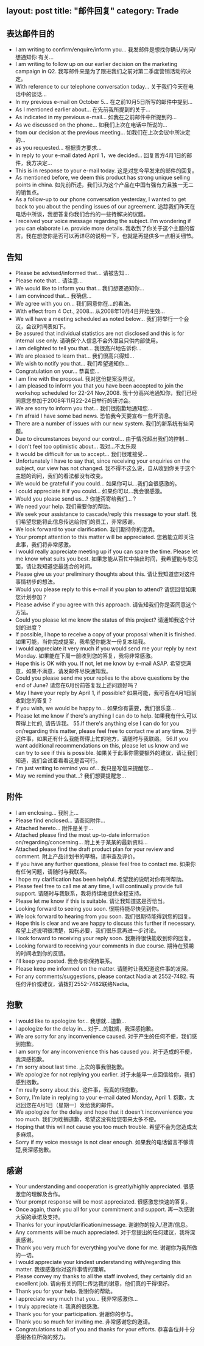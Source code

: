 layout: post
title: "邮件回复"
category: Trade
---

## 表达邮件目的

- I am writing to confirm/enquire/inform you... 
我发邮件是想找你确认/询问/想通知你 有关…
- I am writing to follow up on our earlier decision on the marketing campaign in Q2.
我写邮件来是为了跟进我们之前对第二季度营销活动的决定。
- With reference to our telephone conversation today... 
关于我们今天在电话中的谈话…
- In my previous e-mail on October 5... 
在之前10月5日所写的邮件中提到…
- As I mentioned earlier about... 
在先前我所提到的关于…
- As indicated in my previous e-mail... 
如我在之前邮件中所提到的…
- As we discussed on the phone... 
如我们上次在电话中所说的…
- from our decision at the previous meeting... 
如我们在上次会议中所决定的…
- as you requested... 
根据贵方要求…
- In reply to your e-mail dated April 1，we decided... 
回复贵方4月1日的邮件，我方决定…
- This is in response to your e-mail today. 
这是对您今早发来的邮件的回复。
- As mentioned before, we deem this product has strong unique selling points in china.
如先前所述，我们认为这个产品在中国有强有力且独一无二的销售点。
- As a follow-up to our phone conversation yesterday, I wanted to get back to you about the pending issues of our agreement.
追踪我们昨天在电话中所谈，我想答复你我们合约的一些待解决的议题。
- I received your voice message regarding the subject. I'm wondering if you can elaborate i.e. provide more details.
我收到了你关于这个主题的留言。我在想您你是否可以再详尽的说明一下，也就是再提供多一点相关细节。

## 告知

- Please be advised/informed that... 
请被告知...
- Please note that... 
请注意...
- We would like to inform you that... 
我们想要通知你...
- I am convinced that... 
我确信...
- We agree with you on... 
我们同意你在...的看法。
- With effect from 4 Oct., 2008... 
从2008年10月4日开始生效...
- We will have a meeting scheduled as noted below...
我们将举行一个会议，会议时间表如下。
- Be assured that individual statistics are not disclosed and this is for internal use only.
请确保个人信息不会外泄且只供内部使用。
- I am delighted to tell you that... 
我很高兴地告诉你...
- We are pleased to learn that... 
我们很高兴得知...
- We wish to notify you that... 
我们希望通知你...
- Congratulation on your... 
恭喜您...
- I am fine with the proposal. 
我对这份提案没异议。
- I am pleased to inform you that you have been accepted to join the workshop scheduled for 22-24 Nov,2008.
我十分高兴地通知你，我们已经同意您参加于2008年11月22-24日举行的研讨会。
- We are sorry to inform you that... 
我们很抱歉地通知您...
- I'm afraid I have some bad news. 恐怕我今天要宣布一些坏消息。
- There are a number of issues with our new system.
我们的新系统有些问题。
- Due to circumstances beyond our control...
由于情况超出我们的控制...
- I don't feel too optimistic about...
我对...不太乐观
- It would be difficult for us to accept...
我们很难接受...
- Unfortunately I have to say that, since receiving your enquiries on the subject, our view has not changed.
我不得不这么说，自从收到你关于这个主题的询问，我们的看法都没有改变。
- We would be grateful if you could...
如果你可以...我们会很感激的。
- I could appreciate it if you could...
如果你可以...我会很感激。
- Would you please send us…? 
你能否寄给我们…？
- We need your help. 
我们需要你的帮助。
- We seek your assistance to cascade/reply this message to your staff.
我们希望您能将此信息传达给你们的员工，非常感谢。
- We look forward to your clarification. 
我们期待你的澄清。
- Your prompt attention to this matter will be appreciated.
您若能立即关注此事，我们将非常感激。
- I would really appreciate meeting up if you can spare the time. Please let me know what suits you best.
如果您能从百忙中抽出时间，我希望能与您见面，请让我知道您最适合的时间。
- Please give us your preliminary thoughts about this.
请让我知道您对这件事情初步的想法。
- Would you please reply to this e-mail if you plan to attend?
请您回信如果您计划参加？
- Please advise if you agree with this approach.
请告知我们你是否同意这个方法。
- Could you please let me know the status of this project?
请通知我这个计划的进度？
- If possible, I hope to receive a copy of your proposal when it is finished.
如果可能，当你完成提案，我希望你能发一份复本给我。
- I would appreciate it very much if you would send me your reply by next Monday.
如果能在下周一前收到您的答复，我将非常感激。
- Hope this is OK with you. If not, let me know by e-mail ASAP.
希望您满意，如果不满意，请发邮件尽快通知我。
- Could you please send me your replies to the above questions by the end of June?
请您在6月份前答复我上述问题好吗？
- May I have your reply by April 1, if possible?
如果可能，我可否在4月1日前收到您的答复？
- If you wish, we would be happy to...
如果你有需要，我们很乐意...
- Please let me know if there's anything I can do to help.
如果我有什么可以帮得上忙的, 请告诉我。
55.If there's anything else I can do for you on/regarding this matter, please feel free to contact me at any time.
对于这件事，如果还有什么我能帮得上忙的地方，请随时与我联络。
56.If you want additional recommendations on this, please let us know and we can try to see if this is possible.
如果关于此事你需要额外的建议，请让我们知道，我们会试着看看这是否可行。
- I'm just writing to remind you of...
我只是写信来提醒您...
- May we remind you that...? 
我们想要提醒您...

## 附件

- I am enclosing... 
我附上...
- Please find enclosed... 
请查阅附件...
- Attached hereto... 
附件是关于...
- Attached please find the most up-to-date information on/regarding/concerning… 
附上关于某某的最新资料…
- Attached please find the draft product plan for your review and comment. 
附上产品计划书的草稿，请审查及评价。
- If you have any further questions, please feel free to contact me. 
如果你有任何问题，请随时与我联系。
- I hope my clarification has been helpful.
希望我的说明对你有所帮助。
- Please feel free to call me at any time, I will continually provide full support.
请随时与我联系，我将持续地提供全程支持。
- Please let me know if this is suitable.
请让我知道这是否恰当。
- Looking forward to seeing you soon. 
很期待能尽快见到你。
- We look forward to hearing from you soon.
我们很期待能得到您的回复。
- Hope this is clear and we are happy to discuss this further if necessary.
希望上述说明很清楚，如有必要，我们很乐意再进一步讨论。
- I look forward to receiving your reply soon.
我期待很快能收到你的回复。
- Looking forward to receiving your comments in due course.
期待在预期的时间收到你的反馈。
- I'll keep you posted. 
我会与你保持联系。
- Please keep me informed on the matter.
请随时让我知道这件事的发展。
- For any comments/suggestions, please contact Nadia at 2552-7482.
有任何评价或建议，请拨打2552-7482联络Nadia。

## 抱歉

- I would like to apologize for... 
我想就...道歉...
- I apologize for the delay in... 
对于...的耽搁，我深感抱歉。
- We are sorry for any inconvenience caused.
对于产生的任何不便，我们感到抱歉。
- I am sorry for any inconvenience this has caused you.
对于造成的不便，我深感抱歉。
- I'm sorry about last time. 
上次的事我很抱歉。
- We apologize for not replying you earlier.
对于未能早一点回信给你，我们感到抱歉。
- I'm really sorry about this.
这件事，我真的很抱歉。
- Sorry, I'm late in replying to your e-mail dated Monday, April 1.
抱歉，太迟回您在4月1日（星期一）发给我的邮件。
- We apologize for the delay and hope that it doesn't inconvenience you too much.
我们为耽搁道歉，希望这没有给您带来太多不便。
- Hoping that this will not cause you too much trouble.
希望不会为您造成太多麻烦。
- Sorry if my voice message is not clear enough.
如果我的电话留言不够清楚,我深感抱歉。

## 感谢

- Your understanding and cooperation is greatly/highly appreciated.
很感激您的理解及合作。
- Your prompt response will be most appreciated.
很感激您快速的答复。
- Once again, thank you all for your commitment and support.
再一次感谢大家的承诺及支持。
- Thanks for your input/clarification/message.
谢谢你的投入/澄清/信息。
- Any comments will be much appreciated.
对于您提出的任何建议，我将深表感谢。
- Thank you very much for everything you've done for me.
谢谢你为我所做的一切。
- I would appreciate your kindest understanding with/regarding this matter.
我很感激你对这件事情的理解。
- Please convey my thanks to all the staff involved, they certainly did an excellent job.
请向有关的同仁传达我的谢意，他们真的干得很好。
- Thank you for your help. 
谢谢你的帮助。
- I appreciate very much that you... 
我非常感激你...
- I truly appreciate it. 
我真的很感激。
- Thank you for your participation. 
谢谢你的参与。
- Thank you so much for inviting me. 
非常感谢您的邀请。
- Congratulations to all of you and thanks for your efforts.
恭喜各位并十分感谢各位所做的努力。